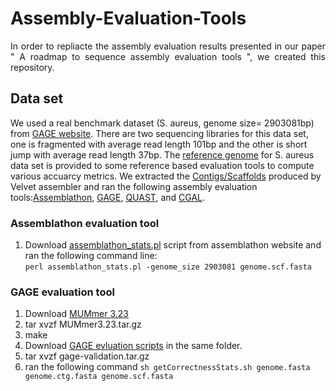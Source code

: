 # Assembly-Evaluation-Tools
<p align="justify">
In order to repliacte the assembly evaluation results presented in our paper " A roadmap to sequence assembly evaluation tools ", we created this repository.</p> 

## Data set
We used a real benchmark dataset (S. aureus, genome size= 2903081bp) from [GAGE website](http://gage.cbcb.umd.edu/data/index.html). There are two sequencing libraries for this data set, one is fragmented with average read length 101bp and the other is short jump with average read length 37bp. The [reference genome](http://gage.cbcb.umd.edu/data/Staphylococcus_aureus/Data.original/genome.fasta) for S. aureus data set is provided to some reference based evaluation tools to compute various accuarcy metrics. We extracted the [Contigs/Scaffolds](http://gage.cbcb.umd.edu/results/index.html) produced by Velvet assembler and ran the following assembly evaluation tools:[Assemblathon](https://github.com/KorfLab/Assemblathon), [GAGE](http://gage.cbcb.umd.edu/results/gage-validation.tar.gz), [QUAST](https://sourceforge.net/projects/quast/files/quast-5.0.2.tar.gz), and [CGAL](https://pachterlab.github.io/cgal/). 

### Assemblathon evaluation tool
1. Download [assemblathon_stats.pl](https://github.com/KorfLab/Assemblathon/blob/master/assemblathon_stats.pl) script from assemblathon website and ran the following command line:<br/> `perl assemblathon_stats.pl -genome_size 2903081 genome.scf.fasta` 

### GAGE evaluation tool 
1. Download [MUMmer 3.23](http://sourceforge.net/projects/mummer/files%2Fmummer%2F3.23/)
2. tar xvzf MUMmer3.23.tar.gz
3. make
4. Download [GAGE evluation scripts](http://gage.cbcb.umd.edu/results/gage-validation.tar.gz) in the same folder. 
5. tar xvzf gage-validation.tar.gz
6. ran the following command `sh getCorrectnessStats.sh genome.fasta genome.ctg.fasta genome.scf.fasta`
 
